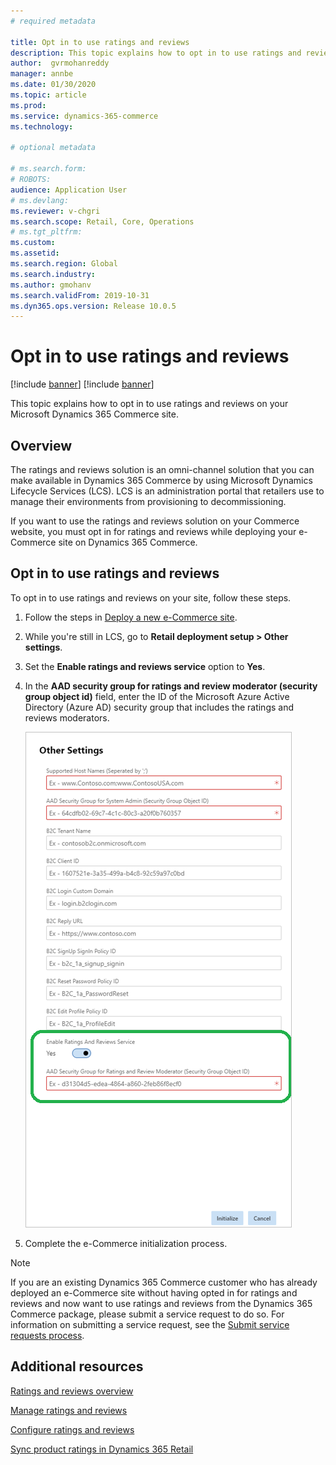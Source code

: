 ```yaml
---
# required metadata

title: Opt in to use ratings and reviews 
description: This topic explains how to opt in to use ratings and reviews on your Microsoft Dynamics 365 Commerce site.
author:  gvrmohanreddy 
manager: annbe
ms.date: 01/30/2020
ms.topic: article
ms.prod: 
ms.service: dynamics-365-commerce
ms.technology: 

# optional metadata

# ms.search.form: 
# ROBOTS: 
audience: Application User
# ms.devlang: 
ms.reviewer: v-chgri
ms.search.scope: Retail, Core, Operations
# ms.tgt_pltfrm: 
ms.custom: 
ms.assetid: 
ms.search.region: Global
ms.search.industry: 
ms.author: gmohanv
ms.search.validFrom: 2019-10-31
ms.dyn365.ops.version: Release 10.0.5
---
```


# Opt in to use ratings and reviews

[!include [banner](includes/preview-banner.md)]
[!include [banner](includes/banner.md)]

This topic explains how to opt in to use ratings and reviews on your Microsoft Dynamics 365 Commerce site.

## Overview

The ratings and reviews solution is an omni-channel solution that you can make available in Dynamics 365 Commerce by using Microsoft Dynamics Lifecycle Services (LCS). LCS is an administration portal that retailers use to manage their environments from provisioning to decommissioning.

If you want to use the ratings and reviews solution on your Commerce website, you must opt in for ratings and reviews while deploying your e-Commerce site on Dynamics 365 Commerce.

## Opt in to use ratings and reviews

To opt in to use ratings and reviews on your site, follow these steps.

1. Follow the steps in [Deploy a new e-Commerce site](deploy-ecommerce-site.md).
1. While you're still in LCS, go to **Retail deployment setup \> Other settings**.
1. Set the **Enable ratings and reviews service** option to **Yes**.
1. In the **AAD security group for ratings and review moderator (security group object id)** field, enter the ID of the Microsoft Azure Active Directory (Azure AD) security group that includes the ratings and reviews moderators.

    ![Opt in to use ratings and reviews](media/LCS_RnR_Preference.png)

1. Complete the e-Commerce initialization process.

> [!NOTE] 
> If you are an existing Dynamics 365 Commerce customer who has already deployed an e-Commerce site without having opted in for ratings and reviews and now want to use ratings and reviews from the Dynamics 365 Commerce package, please submit a service request to do so. For information on submitting a service request, see the [Submit service requests process](../fin-ops-core/dev-itpro/lifecycle-services/submit-request-dynamics-service-engineering-team.md?toc=/dynamics365/commerce/toc.json). 

## Additional resources

[Ratings and reviews overview](ratings-reviews-overview.md)

[Manage ratings and reviews](manage-reviews.md)

[Configure ratings and reviews](configure-ratings-reviews.md)

[Sync product ratings in Dynamics 365 Retail](sync-product-ratings.md)


